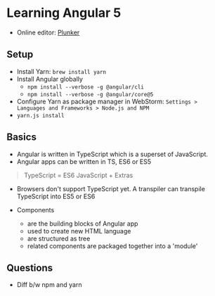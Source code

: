 # Learning Angular 5


* Online editor: [Plunker](http://plnkr.co)

## Setup

* Install Yarn: `brew install yarn`
* Install Angular globally
    * `npm install --verbose -g @angular/cli`
    * `npm install --verbose -g @angular/core@5`
* Configure Yarn as package manager in WebStorm: `Settings > Languages and Frameworks > Node.js and NPM`
* `yarn.js install`   


## Basics

* Angular is written in TypeScript which is a superset of JavaScript. 
* Angular apps can be written in TS, ES6 or ES5
> TypeScript = ES6 JavaScript + Extras
* Browsers don't support TypeScript yet. A transpiler can transpile TypeScript into ES5 or ES6 

* Components
    * are the building blocks of Angular app
    * used to create new HTML language
    * are structured as tree
    * related components are packaged together into a 'module'

## Questions

* Diff b/w npm and yarn